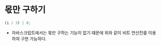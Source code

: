 # 몫만 구하기

```javascript
(i / 3) | 0;
```

- 자바스크립트에서는 몫만 구하는 기능이 없기 떄문에 위와 같이 비트 연산잔를 이용하여 구현 가능하다.

